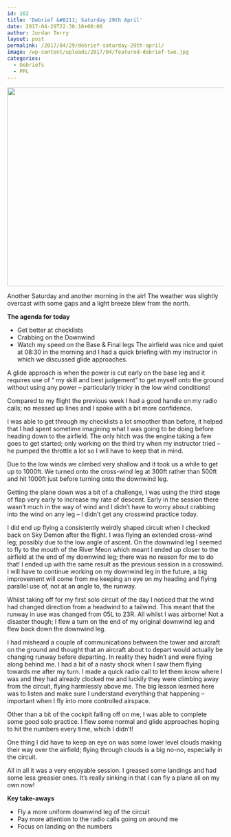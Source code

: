```yaml
---
id: 162
title: 'Debrief &#8211; Saturday 29th April'
date: 2017-04-29T22:30:16+00:00
author: Jordan Terry
layout: post
permalink: /2017/04/29/debrief-saturday-29th-april/
image: /wp-content/uploads/2017/04/featured-debrief-two.jpg
categories:
  - Debriefs
  - PPL
---
```

<img loading="lazy" src="{{ site.baseurl }}/wp-content/uploads/2017/04/featured-debrief-two-1024x461.jpg" alt="" width="1024" height="461" class="alignnone size-large wp-image-164" srcset="{{ site.baseurl }}/wp-content/uploads/2017/04/featured-debrief-two-1024x461.jpg 1024w, {{ site.baseurl }}/wp-content/uploads/2017/04/featured-debrief-two-300x135.jpg 300w, {{ site.baseurl }}/wp-content/uploads/2017/04/featured-debrief-two-768x346.jpg 768w, {{ site.baseurl }}/wp-content/uploads/2017/04/featured-debrief-two.jpg 2000w" sizes="(max-width: 1024px) 100vw, 1024px" />

Another Saturday and another morning in the air! The weather was slightly overcast with some gaps and a light breeze blew from the north.

**The agenda for today**

  * Get better at checklists
  * Crabbing on the Downwind
  * Watch my speed on the Base & Final legs
The airfield was nice and quiet at 08:30 in the morning and I had a quick briefing with my instructor in which we discussed glide approaches. 

A glide approach is when the power is cut early on the base leg and it requires use of “ my skill and best judgement” to get myself onto the ground without using any power &#8211; particularly tricky in the low wind conditions!

Compared to my flight the previous week I had a good handle on my radio calls; no messed up lines and I spoke with a bit more confidence. 

I was able to get through my checklists a lot smoother than before, it helped that I had spent sometime imagining what I was going to be doing before heading down to the airfield. The only hitch was the engine taking a few goes to get started; only working on the third try when my instructor tried &#8211; he pumped the throttle a lot so I will have to keep that in mind.

Due to the low winds we climbed very shallow and it took us a while to get up to 1000ft. We turned onto the cross-wind leg at 300ft rather than 500ft and hit 1000ft just before turning onto the downwind leg. 

Getting the plane down was a bit of a challenge, I was using the third stage of flap very early to increase my rate of descent. Early in the session there wasn’t much in the way of wind and I didn’t have to worry about crabbing into the wind on any leg &#8211; I didn’t get any crosswind practice today. 

I did end up flying a consistently weirdly shaped circuit when I checked back on Sky Demon after the flight. I was flying an extended cross-wind leg; possibly due to the low angle of ascent. On the downwind leg I seemed to fly to the mouth of the River Meon which meant I ended up closer to the airfield at the end of my downwind leg; there was no reason for me to do that! I ended up with the same result as the previous session in a crosswind. I will have to continue working on my downwind leg in the future, a big improvement will come from me keeping an eye on my heading and flying parallel use of, not at an angle to, the runway.

Whilst taking off for my first solo circuit of the day I noticed that the wind had changed direction from a headwind to a tailwind. This meant that the runway in use was changed from 05L to 23R. All whilst I was airborne! Not a disaster though; I flew a turn on the end of my original downwind leg and flew back down the downwind leg.

I had misheard a couple of communications between the tower and aircraft on the ground and thought that an aircraft about to depart would actually be changing runway before departing. In reality they hadn’t and were flying along behind me. I had a bit of a nasty shock when I saw them flying towards me after my turn. I made a quick radio call to let them know where I was and they had already clocked me and luckily they were climbing away from the circuit, flying harmlessly above me. The big lesson learned here was to listen and make sure I understand everything that happening &#8211; important when I fly into more controlled airspace.

Other than a bit of the cockpit falling off on me, I was able to complete some good solo practice. I flew some normal and glide approaches hoping to hit the numbers every time, which I didn’t! 

One thing I did have to keep an eye on was some lower level clouds making their way over the airfield; flying through clouds is a big no-no, especially in the circuit. 

All in all it was a very enjoyable session. I greased some landings and had some less greasier ones. It’s really sinking in that I can fly a plane all on my own now!

**Key take-aways**

  * Fly a more uniform downwind leg of the circuit
  * Pay more attention to the radio calls going on around me
  * Focus on landing on the numbers